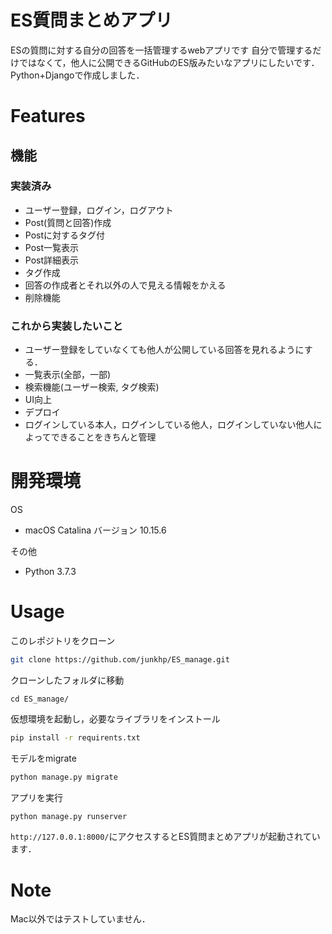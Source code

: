 # ES質問まとめアプリ
ESの質問に対する自分の回答を一括管理するwebアプリです
自分で管理するだけではなくて，他人に公開できるGitHubのES版みたいなアプリにしたいです．
Python+Djangoで作成しました．

# Features
## 機能
### 実装済み
- ユーザー登録，ログイン，ログアウト
- Post(質問と回答)作成
- Postに対するタグ付
- Post一覧表示
- Post詳細表示
- タグ作成
- 回答の作成者とそれ以外の人で見える情報をかえる
- 削除機能
### これから実装したいこと
- ユーザー登録をしていなくても他人が公開している回答を見れるようにする．
- 一覧表示(全部，一部)
- 検索機能(ユーザー検索, タグ検索)
- UI向上
- デプロイ
- ログインしている本人，ログインしている他人，ログインしていない他人によってできることをきちんと管理


# 開発環境
OS
* macOS Catalina バージョン 10.15.6

その他

* Python 3.7.3

# Usage
このレポジトリをクローン
```bash
git clone https://github.com/junkhp/ES_manage.git
```
クローンしたフォルダに移動
```linux
cd ES_manage/
```
仮想環境を起動し，必要なライブラリをインストール
```bash
pip install -r requirents.txt
```

モデルをmigrate
```python
python manage.py migrate
```

アプリを実行
```bash
python manage.py runserver
```

`http://127.0.0.1:8000/`にアクセスするとES質問まとめアプリが起動されています．

# Note
Mac以外ではテストしていません．
